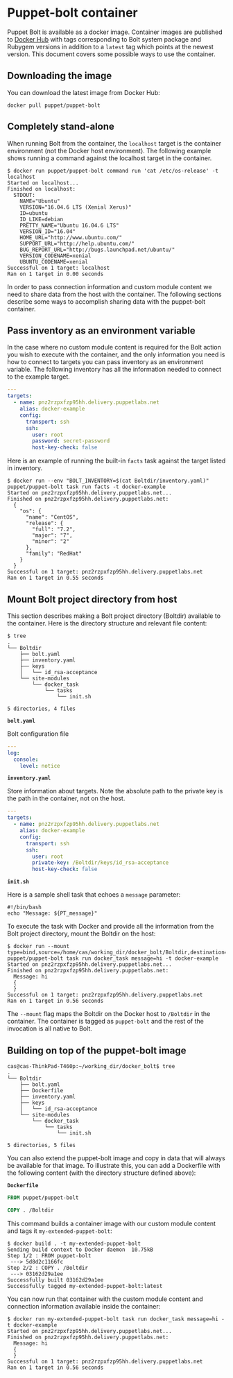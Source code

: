 # Puppet-bolt container

Puppet Bolt is available as a docker image. Container images are published to
[Docker Hub](https://hub.docker.com/r/puppet/puppet-bolt/tags) with tags
corresponding to Bolt system package and Rubygem versions in addition to a
`latest` tag which points at the newest version. This document covers some
possible ways to use the container.

## Downloading the image

You can download the latest image from Docker Hub:
```
docker pull puppet/puppet-bolt
```

## Completely stand-alone

When running Bolt from the container, the `localhost` target is the container
environment (not the Docker host environment). The following example shows
running a command against the localhost target in the container.
```console
$ docker run puppet/puppet-bolt command run 'cat /etc/os-release' -t localhost
Started on localhost...
Finished on localhost:
  STDOUT:
    NAME="Ubuntu"
    VERSION="16.04.6 LTS (Xenial Xerus)"
    ID=ubuntu
    ID_LIKE=debian
    PRETTY_NAME="Ubuntu 16.04.6 LTS"
    VERSION_ID="16.04"
    HOME_URL="http://www.ubuntu.com/"
    SUPPORT_URL="http://help.ubuntu.com/"
    BUG_REPORT_URL="http://bugs.launchpad.net/ubuntu/"
    VERSION_CODENAME=xenial
    UBUNTU_CODENAME=xenial
Successful on 1 target: localhost
Ran on 1 target in 0.00 seconds
```

In order to pass connection information and custom module content we need to
share data from the host with the container. The following sections describe
some ways to accomplish sharing data with the puppet-bolt container.

## Pass inventory as an environment variable

In the case where no custom module content is required for the Bolt action you
wish to execute with the container, and the only information you need is how to
connect to targets you can pass inventory as an environment variable. The
following inventory has all the information needed to connect to the example
target. 

```yaml
---
targets:
  - name: pnz2rzpxfzp95hh.delivery.puppetlabs.net
    alias: docker-example
    config:
      transport: ssh
      ssh:
        user: root
        password: secret-password
        host-key-check: false
```

Here is an example of running the built-in `facts` task against the target
listed in inventory. 

```console
$ docker run --env "BOLT_INVENTORY=$(cat Boltdir/inventory.yaml)" puppet/puppet-bolt task run facts -t docker-example
Started on pnz2rzpxfzp95hh.delivery.puppetlabs.net...
Finished on pnz2rzpxfzp95hh.delivery.puppetlabs.net:
  {
    "os": {
      "name": "CentOS",
      "release": {
        "full": "7.2",
        "major": "7",
        "minor": "2"
      },
      "family": "RedHat"
    }
  }
Successful on 1 target: pnz2rzpxfzp95hh.delivery.puppetlabs.net
Ran on 1 target in 0.55 seconds
```

## Mount Bolt project directory from host 

This section describes making a Bolt project directory (Boltdir) available to
the container. Here is the directory structure and relevant file content:
```console
$ tree
.
└── Boltdir
    ├── bolt.yaml
    ├── inventory.yaml
    ├── keys
    │   └── id_rsa-acceptance
    └── site-modules
        └── docker_task
            └── tasks
                └── init.sh

5 directories, 4 files
```

**`bolt.yaml`**

Bolt configuration file
```yaml
---
log:
  console:
    level: notice
```
**`inventory.yaml`**

Store information about targets. Note the absolute path to the private key is
the path in the container, not on the host.

```yaml
---
targets:
  - name: pnz2rzpxfzp95hh.delivery.puppetlabs.net
    alias: docker-example
    config:
      transport: ssh
      ssh:
        user: root
        private-key: /Boltdir/keys/id_rsa-acceptance
        host-key-check: false
```

**`init.sh`**

Here is a sample shell task that echoes a `message` parameter:

```shell script
#!/bin/bash
echo "Message: ${PT_message}"
```

To execute the task with Docker and provide all the information from the Bolt
project directory, mount the Boltdir on the host:

```shell script
$ docker run --mount type=bind,source=/home/cas/working_dir/docker_bolt/Boltdir,destination=/Boltdir puppet/puppet-bolt task run docker_task message=hi -t docker-example
Started on pnz2rzpxfzp95hh.delivery.puppetlabs.net...
Finished on pnz2rzpxfzp95hh.delivery.puppetlabs.net:
  Message: hi
  {
  }
Successful on 1 target: pnz2rzpxfzp95hh.delivery.puppetlabs.net
Ran on 1 target in 0.56 seconds
```

The `--mount` flag maps the Boltdir on the Docker host to `/Boltdir` in the
container. The container is tagged as `puppet-bolt` and the rest of the
invocation is all native to Bolt. 

## Building on top of the puppet-bolt image

```console
cas@cas-ThinkPad-T460p:~/working_dir/docker_bolt$ tree
.
└── Boltdir
    ├── bolt.yaml
    ├── Dockerfile
    ├── inventory.yaml
    ├── keys
    │   └── id_rsa-acceptance
    └── site-modules
        └── docker_task
            └── tasks
                └── init.sh

5 directories, 5 files
```

You can also extend the puppet-bolt image and copy in data that will always be
available for that image. To illustrate this, you can add a Dockerfile with the
following content (with the directory structure defined above):

**`Dockerfile`**

```Dockerfile
FROM puppet/puppet-bolt

COPY . /Boltdir
```

This command builds a container image with our custom module content and tags it
`my-extended-puppet-bolt`:

```shell script
$ docker build . -t my-extended-puppet-bolt
Sending build context to Docker daemon  10.75kB
Step 1/2 : FROM puppet-bolt
 ---> 5d8d2c1166fc
Step 2/2 : COPY . /Boltdir
 ---> 03162d29a1ee
Successfully built 03162d29a1ee
Successfully tagged my-extended-puppet-bolt:latest
```

You can now run that container with the custom module content and connection
information available inside the container:

```shell script
$ docker run my-extended-puppet-bolt task run docker_task message=hi -t docker-example
Started on pnz2rzpxfzp95hh.delivery.puppetlabs.net...
Finished on pnz2rzpxfzp95hh.delivery.puppetlabs.net:
  Message: hi
  {
  }
Successful on 1 target: pnz2rzpxfzp95hh.delivery.puppetlabs.net
Ran on 1 target in 0.56 seconds
```
